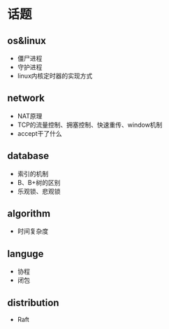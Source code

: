 # 话题

## os&linux 
* 僵尸进程
* 守护进程
* linux内核定时器的实现方式

## network
* NAT原理
* TCP的流量控制、拥塞控制、快速重传、window机制
* accept干了什么

## database
* 索引的机制
* B、B+树的区别
* 乐观锁、悲观锁

## algorithm
* 时间复杂度

## languge
* 协程
* 闭包

## distribution
* Raft
